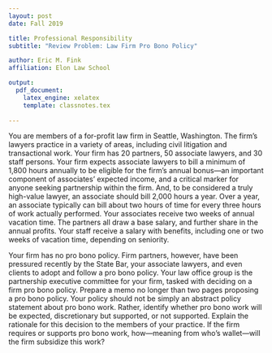 ```yaml
---
layout: post
date: Fall 2019

title: Professional Responsibility
subtitle: "Review Problem: Law Firm Pro Bono Policy"

author: Eric M. Fink
affiliation: Elon Law School 

output: 
  pdf_document:
    latex_engine: xelatex
    template: classnotes.tex
        
---
```


You are members of a for-profit law firm in Seattle, Washington. The firm’s lawyers practice in a variety of areas, including civil litigation and transactional work. Your firm has 20 partners, 50 associate lawyers, and 30 staff persons. Your firm expects associate lawyers to bill a minimum of 1,800 hours annually to be eligible for the firm’s annual bonus—an important component of associates’ expected income, and a critical marker for anyone seeking partnership within the firm. And, to be considered a truly high-value lawyer, an associate should bill 2,000 hours a year. Over a year, an associate typically can bill about two hours of time for every three hours of work actually performed. Your associates receive two weeks of annual vacation time. The partners all draw a base salary, and further share in the annual profits. Your staff receive a salary with benefits, including one or two weeks of vacation time, depending on seniority.

Your firm has no pro bono policy. Firm partners, however, have been pressured recently by the State Bar, your associate lawyers, and even clients to adopt and follow a pro bono policy. Your law office group is the partnership executive committee for your firm, tasked with deciding on a firm pro bono policy. Prepare a memo no longer than two pages proposing a pro bono policy. Your policy should not be simply an abstract policy statement about pro bono work. Rather, identify whether pro bono work will be expected, discretionary but supported, or not supported. Explain the rationale for this decision to the members of your practice. If the firm requires or supports pro bono work, how—meaning from who’s wallet—will the firm subsidize this work?
